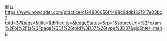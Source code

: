 题目：
https://www.nowcoder.com/practice/cf24906056f4488c9ddb132f317e03bc?tpId=37&tags=&title=&difficulty=&judgeStatus=&rp=1&sourceUrl=%2Fexam%2Foj%2Fta%3Fpage%3D1%26tpId%3D37%26type%3D37&gioEnter=menu
